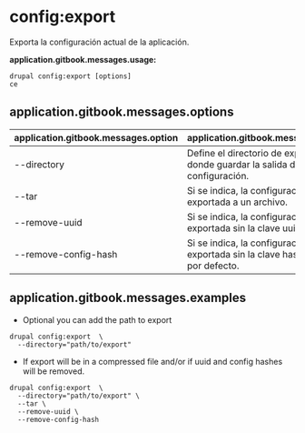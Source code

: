 # config:export
Exporta la configuración actual de la aplicación.

**application.gitbook.messages.usage:**
```
drupal config:export [options]
ce
```

## application.gitbook.messages.options
application.gitbook.messages.option | application.gitbook.messages.details
-------|-------------
--directory | Define el directorio de exportación donde guardar la salida de la configuración.
--tar | Si se indica, la configuración será exportada a un archivo.
--remove-uuid | Si se indica, la configuración será exportada sin la clave uuid.
--remove-config-hash | Si se indica, la configuración será exportada sin la clave hash del sitio por defecto.

## application.gitbook.messages.examples
* Optional you can add the path to export
```
drupal config:export  \
  --directory="path/to/export"
```
* If export will be in a compressed file and/or if uuid and config hashes will be removed.
```
drupal config:export  \
  --directory="path/to/export" \
  --tar \
  --remove-uuid \
  --remove-config-hash
```
